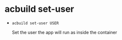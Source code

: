 # acbuild set-user

* `acbuild set-user USER`
  
  Set the user the app will run as inside the container
